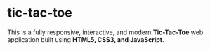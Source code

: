 # tic-tac-toe
This is a fully responsive, interactive, and modern **Tic-Tac-Toe** web application built using **HTML5, CSS3, and  JavaScript**. 
